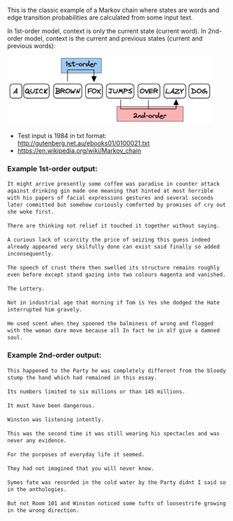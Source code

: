 This is the classic example of a Markov chain where states are words and edge transition probabilities are calculated from some input text.

In 1st-order model, context is only the current state (current word). In 2nd-order model, context is the current and previous states (current and previous words):

![image-20230317122241308](assets/image-20230317122241308.png)

* Test input is 1984 in txt format: http://gutenberg.net.au/ebooks01/0100021.txt
* https://en.wikipedia.org/wiki/Markov_chain

### Example 1st-order output:

```
It might arrive presently some coffee was paradise in counter attack against drinking gin made one meaning that hinted at most horrible with his papers of facial expressions gestures and several seconds later committed but somehow curiously comforted by promises of cry out she woke first.

There are thinking not relief it touched it together without saying.

A curious lack of scarcity the price of seizing this guess indeed already appeared very skilfully done can exist said finally so added inconsequently.

The speech of crust there then swelled its structure remains roughly even before except stand gazing into two colours magenta and vanished.

The Lottery.

Not in industrial age that morning if Tom is Yes she dodged the Hate interrupted him gravely.

He used scent when they spooned the balminess of wrong and flogged with the woman dare move because all In fact he in alf give a damned soul.
```

### Example 2nd-order output:

```
This happened to the Party he was completely different from the bloody stump the hand which had remained in this essay.

Its numbers limited to six millions or than 145 millions.

It must have been dangerous.

Winston was listening intently.

This was the second time it was still wearing his spectacles and was never any evidence.

For the purposes of everyday life it seemed.

They had not imagined that you will never know.

Symes fate was recorded in the cold water by the Party didnt I said so in the anthologies.

But not Room 101 and Winston noticed some tufts of loosestrife growing in the wrong direction.
```
